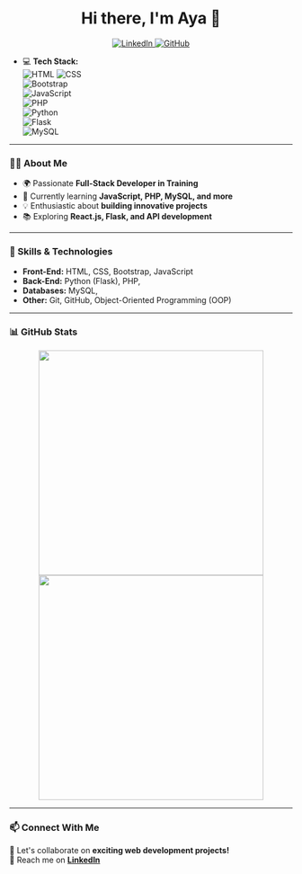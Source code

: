 <h1 align="center">Hi there, I'm Aya 👋</h1>

<p align="center">
  <a href="https://www.linkedin.com/in/aya-elouahabi-b9a721328">
    <img src="https://img.shields.io/badge/LinkedIn-0077B5?style=for-the-badge&logo=linkedin&logoColor=white" alt="LinkedIn">
  </a>
  <a href="https://github.com/Itsayael9">
    <img src="https://img.shields.io/badge/GitHub-181717?style=for-the-badge&logo=github&logoColor=white" alt="GitHub">
  </a>
</p>

- 💻 **Tech Stack:**  
  ![HTML](https://img.shields.io/badge/HTML5-%23E34F26.svg?style=for-the-badge&logo=html5&logoColor=white)
  ![CSS](https://img.shields.io/badge/CSS3-%231572B6.svg?style=for-the-badge&logo=css3&logoColor=white)  
  ![Bootstrap](https://img.shields.io/badge/Bootstrap-%23563D7C.svg?style=for-the-badge&logo=bootstrap&logoColor=white)  
  ![JavaScript](https://img.shields.io/badge/JavaScript-%23F7DF1E.svg?style=for-the-badge&logo=javascript&logoColor=black)  
  ![PHP](https://img.shields.io/badge/PHP-%23777BB4.svg?style=for-the-badge&logo=php&logoColor=white)  
  ![Python](https://img.shields.io/badge/Python-%233776AB.svg?style=for-the-badge&logo=python&logoColor=white)  
  ![Flask](https://img.shields.io/badge/Flask-%23000.svg?style=for-the-badge&logo=flask&logoColor=white)  
  ![MySQL](https://img.shields.io/badge/MySQL-%234479A1.svg?style=for-the-badge&logo=mysql&logoColor=white)  


---

### 👩‍💻 About Me
- 🌍 Passionate **Full-Stack Developer in Training**  
- 🚀 Currently learning **JavaScript, PHP, MySQL, and more**  
- 💡 Enthusiastic about **building innovative projects**  
- 📚 Exploring **React.js, Flask, and API development**  

---

### 🚀 Skills & Technologies  
- **Front-End:** HTML, CSS, Bootstrap, JavaScript 
- **Back-End:** Python (Flask), PHP,  
- **Databases:** MySQL,   
- **Other:** Git, GitHub, Object-Oriented Programming (OOP)  

---

### 📊 GitHub Stats  
<p align="center">
  <img src="https://github-readme-stats.vercel.app/api?username=Itsayael9&show_icons=true&theme=dark&hide=issues,prs" width="400px">
  <img src="https://github-readme-stats.vercel.app/api/top-langs/?username=Itsayael9&layout=compact&theme=dark" width="400px">
</p>

---

### 📫 Connect With Me  
💬 Let's collaborate on **exciting web development projects!**   
📩 Reach me on **[LinkedIn](https://www.linkedin.com/in/aya-elouahabi-b9a721328)**  

